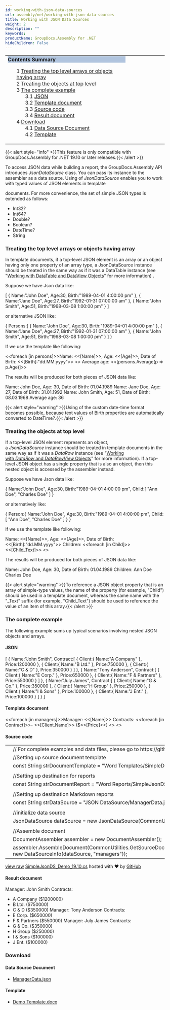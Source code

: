 ```yaml
---
id: working-with-json-data-sources
url: assembly/net/working-with-json-data-sources
title: Working with JSON Data Sources
weight: 2
description: ""
keywords: 
productName: GroupDocs.Assembly for .NET
hideChildren: False
---
```

<table class="sectionMacro" border="0" cellpadding="5" cellspacing="0" width="100%"><tbody><tr><td valign="top" width="50%"><div class="panel" style="border-top-width: 1px; border-right-width: 1px; border-bottom-width: 1px; border-left-width: 1px;"><div class="panelHeader" style="border-bottom-width: 1px; background-color: rgb(176, 196, 222);"><b>Contents Summary</b></div><div class="panelContent"><style type="text/css">div.rbtoc1593026667253 { padding-top: 0px; padding-right: 0px; padding-bottom: 0px; padding-left: 0px; }div.rbtoc1593026667253 ul { list-style-type: none; list-style-image: none; margin-left: 0px; }div.rbtoc1593026667253 li { margin-left: 0px; padding-left: 0px; }</style><div class="toc rbtoc1593026667253"><ul class="toc-indentation"><li><span class="TOCOutline">1</span> <a href="#WorkingwithJSONDataSources-Treatingthetoplevelarraysorobjectshavingarray">Treating the top level arrays or objects having array</a></li><li><span class="TOCOutline">2</span> <a href="#WorkingwithJSONDataSources-Treatingtheobjectsattoplevel">Treating the objects at top level</a></li><li><span class="TOCOutline">3</span> <a href="#WorkingwithJSONDataSources-Thecompleteexample">The complete example</a><ul class="toc-indentation"><li><span class="TOCOutline">3.1</span> <a href="#WorkingwithJSONDataSources-JSON">JSON</a></li><li><span class="TOCOutline">3.2</span> <a href="#WorkingwithJSONDataSources-Templatedocument"><span>Template document</span></a></li><li><span class="TOCOutline">3.3</span> <a href="#WorkingwithJSONDataSources-Sourcecode"><span>Source code</span></a></li><li><span class="TOCOutline">3.4</span> <a href="#WorkingwithJSONDataSources-Resultdocument">Result document</a></li></ul></li><li><span class="TOCOutline">4</span> <a href="#WorkingwithJSONDataSources-Download">Download</a><ul class="toc-indentation"><li><span class="TOCOutline">4.1</span> <a href="#WorkingwithJSONDataSources-DataSourceDocument">Data Source Document</a></li><li><span class="TOCOutline">4.2</span> <a href="#WorkingwithJSONDataSources-Template">Template</a></li></ul></li></ul></div></div></div></td><td valign="top" width="15%">&nbsp;</td></tr></tbody></table>

{{< alert style="info" >}}This feature is only compatible with GroupDocs.Assembly for .NET 19.10 or later releases.{{< /alert >}}

To access JSON data while building a report, the GroupDocs.Assembly API introduces *JsonDataSource* class. You can pass its instance to the assembler as a data source. Using of *JsonDataSource* enables you to work with typed values of JSON elements in template

documents. For more convenience, the set of simple JSON types is extended as follows:

*   Int32?
*   Int64?
*   Double?
*   Boolean?
*   DateTime?
*   String

### Treating the top level arrays or objects having array

In template documents, if a top-level JSON element is an array or an object having only one property of an array type, a JsonDataSource instance should be treated in the same way as if it was a DataTable instance (see "[Working with DataTable and DataView Objects](https://docs.groupdocs.com/display/assemblynet/Template+Syntax+-+Part+1+of+2#TemplateSyntax-Part1of2-DataTableandDataViewObjects)" for more information) .

Suppose we have Json data like:

\[ 
   { 
      Name:"John Doe",
      Age:30,
      Birth:"1989-04-01 4:00:00 pm"
   },
   { 
      Name:"Jane Doe",
      Age:27,
      Birth:"1992-01-31 07:00:00 am"
   },
   { 
      Name:"John Smith",
      Age:51,
      Birth:"1968-03-08 1:00:00 pm"
   }
\]

or alternative JSON like:

{ 
   Persons:\[ 
      { 
         Name:"John Doe",
         Age:30,
         Birth:"1989-04-01 4:00:00 pm"
      },
      { 
         Name:"Jane Doe",
         Age:27,
         Birth:"1992-01-31 07:00:00 am"
      },
      { 
         Name:"John Smith",
         Age:51,
         Birth:"1968-03-08 1:00:00 pm"
      }
   \]
}

If we use the template like following:

<<foreach \[in persons\]>>Name: <<\[Name\]>>, Age: <<\[Age\]>>, Date of Birth: <<\[Birth\]:"dd.MM.yyyy">>
<</foreach>>
Average age: <<\[persons.Average(p => p.Age)\]>>

  

The results will be produced for both pieces of JSON data like:

Name: John Doe, Age: 30, Date of Birth: 01.04.1989
Name: Jane Doe, Age: 27, Date of Birth: 31.01.1992
Name: John Smith, Age: 51, Date of Birth: 08.03.1968
Average age: 36

{{< alert style="warning" >}}Using of the custom date-time format becomes possible, because text values of Birth properties are automatically converted to DateTime?.{{< /alert >}}

### Treating the objects at top level

If a top-level JSON element represents an object, a *JsonDataSource* instance should be treated in template documents in the same way as if it was a *DataRow* instance (see "[Working with *DataRow* and *DataRowView* Objects](https://docs.groupdocs.com/display/assemblynet/Template+Syntax+-+Part+1+of+2#TemplateSyntax-Part1of2-DataTableandDataViewObjects)" for more information). If a top-level JSON object has a single property that is also an object, then this nested object is accessed by the assembler instead.

Suppose we have Json data like:

{ 
   Name:"John Doe",
   Age:30,
   Birth:"1989-04-01 4:00:00 pm",
   Child:\[ 
      "Ann Doe",
      "Charles Doe"
   \]
}

or alternatively like:

{ 
   Person:{ 
      Name:"John Doe",
      Age:30,
      Birth:"1989-04-01 4:00:00 pm",
      Child:\[ 
         "Ann Doe",
         "Charles Doe"
      \]
   }
}

If we use the template like following:

Name: <<\[Name\]>>, Age: <<\[Age\]>>, Date of Birth:
<<\[Birth\]:"dd.MM.yyyy">>
Children:
<<foreach \[in Child\]>><<\[Child\_Text\]>>
<</foreach>>

The results will be produced for both pieces of JSON data like:

Name: John Doe, Age: 30, Date of Birth: 01.04.1989
Children:
Ann Doe
Charles Doe

{{< alert style="warning" >}}To reference a JSON object property that is an array of simple-type values, the name of the property (for example, "Child") should be used in a template document, whereas the same name with the "_Text" suffix (for example, "Child_Text") should be used to reference the value of an item of this array.{{< /alert >}}

### The complete example

The following example sums up typical scenarios involving nested JSON objects and arrays.

#### JSON

\[ 
   { 
      Name:"John Smith",
      Contract:\[ 
         { 
            Client:{ 
               Name:"A Company"
            },
            Price:1200000
         },
         { 
            Client:{ 
               Name:"B Ltd."
            },
            Price:750000
         },
         { 
            Client:{ 
               Name:"C & D"
            },
            Price:350000
         }
      \]
   },
   { 
      Name:"Tony Anderson",
      Contract:\[ 
         { 
            Client:{ 
               Name:"E Corp."
            },
            Price:650000
         },
         { 
            Client:{ 
               Name:"F & Partners"
            },
            Price:550000
         }
      \]
   },
   { 
      Name:"July James",
      Contract:\[ 
         { 
            Client:{ 
               Name:"G & Co."
            },
            Price:350000
         },
         { 
            Client:{ 
               Name:"H Group"
            },
            Price:250000
         },
         { 
            Client:{ 
               Name:"I & Sons"
            },
            Price:100000
         },
         { 
            Client:{ 
               Name:"J Ent."
            },
            Price:100000
         }
      \]
   }
\]

#### Template document

<<foreach \[in managers\]>>Manager: <<\[Name\]>>
Contracts:
<<foreach \[in Contract\]>>- <<\[Client.Name\]>> ($<<\[Price\]>>)
<</foreach>>
<</foreach>>

#### Source code

<table class="highlight tab-size js-file-line-container" data-tab-size="8" data-paste-markdown-skip=""><tbody><tr><td id="file-simplejsonds_demo_19-10-cs-L1" class="blob-num js-line-number" data-line-number="1"></td><td id="file-simplejsonds_demo_19-10-cs-LC1" class="blob-code blob-code-inner js-file-line"><span class="pl-c"><span class="pl-c">//</span> For complete examples and data files, please go to https://github.com/groupdocs-assembly/GroupDocs.Assembly-for-.NET</span></td></tr><tr><td id="file-simplejsonds_demo_19-10-cs-L2" class="blob-num js-line-number" data-line-number="2"></td><td id="file-simplejsonds_demo_19-10-cs-LC2" class="blob-code blob-code-inner js-file-line"><span class="pl-c"><span class="pl-c">//</span>Setting up source document template</span></td></tr><tr><td id="file-simplejsonds_demo_19-10-cs-L3" class="blob-num js-line-number" data-line-number="3"></td><td id="file-simplejsonds_demo_19-10-cs-LC3" class="blob-code blob-code-inner js-file-line"><span class="pl-k">const</span> <span class="pl-en">String</span> <span class="pl-smi">strDocumentTemplate</span> <span class="pl-k">=</span> <span class="pl-s"><span class="pl-pds">"</span>Word Templates/SimpleDatasetDemo.docx<span class="pl-pds">"</span></span>;</td></tr><tr><td id="file-simplejsonds_demo_19-10-cs-L4" class="blob-num js-line-number" data-line-number="4"></td><td id="file-simplejsonds_demo_19-10-cs-LC4" class="blob-code blob-code-inner js-file-line"></td></tr><tr><td id="file-simplejsonds_demo_19-10-cs-L5" class="blob-num js-line-number" data-line-number="5"></td><td id="file-simplejsonds_demo_19-10-cs-LC5" class="blob-code blob-code-inner js-file-line"><span class="pl-c"><span class="pl-c">//</span>Setting up destination for reports</span></td></tr><tr><td id="file-simplejsonds_demo_19-10-cs-L6" class="blob-num js-line-number" data-line-number="6"></td><td id="file-simplejsonds_demo_19-10-cs-LC6" class="blob-code blob-code-inner js-file-line"><span class="pl-k">const</span> <span class="pl-en">String</span> <span class="pl-smi">strDocumentReport</span> <span class="pl-k">=</span> <span class="pl-s"><span class="pl-pds">"</span>Word Reports/SimpleJsonDSDemo Out.docx<span class="pl-pds">"</span></span>;</td></tr><tr><td id="file-simplejsonds_demo_19-10-cs-L7" class="blob-num js-line-number" data-line-number="7"></td><td id="file-simplejsonds_demo_19-10-cs-LC7" class="blob-code blob-code-inner js-file-line"></td></tr><tr><td id="file-simplejsonds_demo_19-10-cs-L8" class="blob-num js-line-number" data-line-number="8"></td><td id="file-simplejsonds_demo_19-10-cs-LC8" class="blob-code blob-code-inner js-file-line"><span class="pl-c"><span class="pl-c">//</span>Setting up destination Markdown reports</span></td></tr><tr><td id="file-simplejsonds_demo_19-10-cs-L9" class="blob-num js-line-number" data-line-number="9"></td><td id="file-simplejsonds_demo_19-10-cs-LC9" class="blob-code blob-code-inner js-file-line"><span class="pl-k">const</span> <span class="pl-en">String</span> <span class="pl-smi">strDataSource</span> <span class="pl-k">=</span> <span class="pl-s"><span class="pl-pds">"</span>JSON DataSource/ManagerData.json<span class="pl-pds">"</span></span>;</td></tr><tr><td id="file-simplejsonds_demo_19-10-cs-L10" class="blob-num js-line-number" data-line-number="10"></td><td id="file-simplejsonds_demo_19-10-cs-LC10" class="blob-code blob-code-inner js-file-line"></td></tr><tr><td id="file-simplejsonds_demo_19-10-cs-L11" class="blob-num js-line-number" data-line-number="11"></td><td id="file-simplejsonds_demo_19-10-cs-LC11" class="blob-code blob-code-inner js-file-line"><span class="pl-c"><span class="pl-c">//</span>initialize data source</span></td></tr><tr><td id="file-simplejsonds_demo_19-10-cs-L12" class="blob-num js-line-number" data-line-number="12"></td><td id="file-simplejsonds_demo_19-10-cs-LC12" class="blob-code blob-code-inner js-file-line"><span class="pl-en">JsonDataSource</span> <span class="pl-smi">dataSource</span> <span class="pl-k">=</span> <span class="pl-k">new</span> <span class="pl-en">JsonDataSource</span>(<span class="pl-smi">CommonUtilities</span>.<span class="pl-en">GetDataSourceDocument</span>(<span class="pl-smi">strDataSource</span>));</td></tr><tr><td id="file-simplejsonds_demo_19-10-cs-L13" class="blob-num js-line-number" data-line-number="13"></td><td id="file-simplejsonds_demo_19-10-cs-LC13" class="blob-code blob-code-inner js-file-line"></td></tr><tr><td id="file-simplejsonds_demo_19-10-cs-L14" class="blob-num js-line-number" data-line-number="14"></td><td id="file-simplejsonds_demo_19-10-cs-LC14" class="blob-code blob-code-inner js-file-line"><span class="pl-c"><span class="pl-c">//</span>Assemble document</span></td></tr><tr><td id="file-simplejsonds_demo_19-10-cs-L15" class="blob-num js-line-number" data-line-number="15"></td><td id="file-simplejsonds_demo_19-10-cs-LC15" class="blob-code blob-code-inner js-file-line"><span class="pl-en">DocumentAssembler</span> <span class="pl-smi">assembler</span> <span class="pl-k">=</span> <span class="pl-k">new</span> <span class="pl-en">DocumentAssembler</span>();</td></tr><tr><td id="file-simplejsonds_demo_19-10-cs-L16" class="blob-num js-line-number" data-line-number="16"></td><td id="file-simplejsonds_demo_19-10-cs-LC16" class="blob-code blob-code-inner js-file-line"><span class="pl-smi">assembler</span>.<span class="pl-en">AssembleDocument</span>(<span class="pl-smi">CommonUtilities</span>.<span class="pl-en">GetSourceDocument</span>(<span class="pl-smi">strDocumentTemplate</span>),<span class="pl-smi">CommonUtilities</span>.<span class="pl-en">SetDestinationDocument</span>(<span class="pl-smi">strDocumentReport</span>), <span class="pl-k">new</span> <span class="pl-en">DataSourceInfo</span>(<span class="pl-smi">dataSource</span>, <span class="pl-s"><span class="pl-pds">"</span>managers<span class="pl-pds">"</span></span>));</td></tr></tbody></table>

[view raw](https://gist.github.com/GroupDocsGists/330892e76bb1958b9199e3d223962e27/raw/3c5c9c4597332ee0fba2ff28803e76bcbfc2b327/SimpleJsonDS_Demo_19.10.cs) [SimpleJsonDS\_Demo\_19.10.cs](https://gist.github.com/GroupDocsGists/330892e76bb1958b9199e3d223962e27#file-simplejsonds_demo_19-10-cs) hosted with ❤ by [GitHub](https://github.com)

  

#### Result document

Manager: John Smith
Contracts:
- A Company ($1200000)
- B Ltd. ($750000)
- C & D ($350000)
Manager: Tony Anderson
Contracts:
- E Corp. ($650000)
- F & Partners ($550000)
Manager: July James
Contracts:
- G & Co. ($350000)
- H Group ($250000)
- I & Sons ($100000)
- J Ent. ($100000)

### Download

#### Data Source Document

*   [ManagerData.json](https://github.com/groupdocs-assembly/GroupDocs.Assembly-for-.NET/blob/master/Examples/Data/Data%20Sources/JSON%20DataSource/ManagerData.json?raw=true)

#### Template

*   [Demo Template.docx](https://github.com/groupdocs-assembly/GroupDocs.Assembly-for-.NET/blob/master/Examples/Data/Source/Word%20Templates/Using%20Spreadsheet%20as%20Table%20of%20Data.docx?raw=true)
